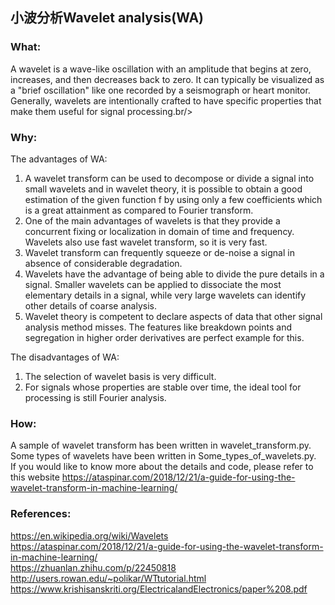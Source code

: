 ## 小波分析Wavelet analysis(WA)

### What:
A wavelet is a wave-like oscillation with an amplitude that begins at zero, increases, and then decreases back to zero. It can typically be visualized as a "brief oscillation" like one recorded by a seismograph or heart monitor. Generally, wavelets are intentionally crafted to have specific properties that make them useful for signal processing.br/>

### Why:
The advantages of WA:
1. A wavelet transform can be used to decompose or divide a signal into small wavelets and in wavelet theory, it is possible to obtain a good estimation of the given function f by using only a few coefficients which is a great attainment as compared to Fourier transform.
2. One of the main advantages of wavelets is that they provide a concurrent fixing or localization in domain of time and frequency. Wavelets also use fast wavelet transform, so it is very fast.
3. Wavelet transform can frequently squeeze or de-noise a signal in absence of considerable degradation.
4. Wavelets have the advantage of being able to divide the pure details in a signal. Smaller wavelets can be applied to dissociate the most elementary details in a signal, while very large wavelets can identify other details of coarse analysis.
5. Wavelet theory is competent to declare aspects of data that other signal analysis method misses. The features like breakdown points and segregation in higher order derivatives are perfect example for this. 

The disadvantages of WA:
1. The selection of wavelet basis is very difficult.
2. For signals whose properties are stable over time, the ideal tool for processing is still Fourier analysis.

### How:
A sample of wavelet transform has been written in wavelet_transform.py.<br/>
Some types of wavelets have been written in Some_types_of_wavelets.py.<br/>
If you would like to know more about the details and code, please refer to this website https://ataspinar.com/2018/12/21/a-guide-for-using-the-wavelet-transform-in-machine-learning/<br/>

### References:
https://en.wikipedia.org/wiki/Wavelets<br/>
https://ataspinar.com/2018/12/21/a-guide-for-using-the-wavelet-transform-in-machine-learning/<br/>
https://zhuanlan.zhihu.com/p/22450818<br/>
http://users.rowan.edu/~polikar/WTtutorial.html<br/>
https://www.krishisanskriti.org/ElectricalandElectronics/paper%208.pdf<br/>


